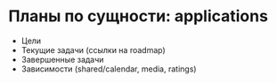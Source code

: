 # Планы по сущности: applications

- Цели
- Текущие задачи (ссылки на roadmap)
- Завершенные задачи
- Зависимости (shared/calendar, media, ratings)
